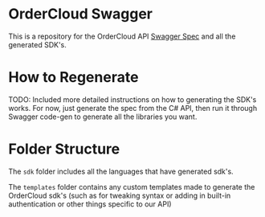 # OrderCloud Swagger

This is a repository for the OrderCloud API [Swagger Spec](http://swagger.io/specification) and all the generated SDK's. 

# How to Regenerate 

TODO: Included more detailed instructions on how to generating the SDK's works. For now, just generate the spec from the C# API, then run it through Swagger code-gen to generate all the libraries you want. 

# Folder Structure 

The `sdk` folder includes all the languages that have generated sdk's.

The `templates` folder contains any custom templates made to generate the OrderCloud sdk's (such as for tweaking syntax or adding in built-in authentication or other things specific to our API)